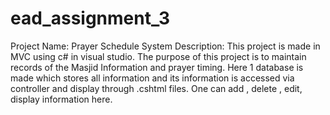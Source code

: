 # ead_assignment_3
Project Name: Prayer Schedule System
Description: This project is made in MVC using c# in visual studio. The purpose of this project is to maintain records of the Masjid Information and prayer timing. Here 1 database is made which stores all information and its information is accessed via controller and display through .cshtml files. One can add , delete , edit, display information here.

